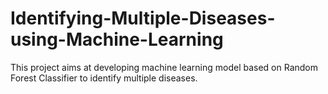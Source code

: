 # Identifying-Multiple-Diseases-using-Machine-Learning

This project aims at developing machine learning model based on Random Forest Classifier to identify multiple diseases.
